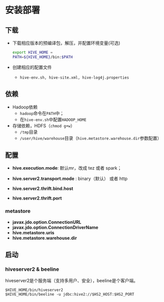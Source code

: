 # 安装部署

## 下载

- 下载相应版本的预编译包，解压，并配置环境变量(可选)

  ```bash
  export HIVE_HOME = 
  PATH=${HIVE_HOME}/bin:$PATH
  ```

- 创建相应的配置文件
  
  - `hive-env.sh, hive-site.xml, hive-log4j.properties`

## 依赖 

- Hadoop依赖
  - `hadoop`命令在`PATH`中；
  - 在`hive-env.sh`中配置`HADOOP_HOME`
- 存储依赖，HDFS（`chmod g+w`）
  - `/tmp`目录
  - `/user/hive/warehouse`目录（`hive.metastore.warehouse.dir`参数配置）

## 配置

- **hive.execution.mode**: 默认mr，改成 tez 或者 spark；

- **hive.server2.transport.mode** :  binary（默认） 或者 http

- **hive.server2.thrift.bind.host** 

- **hive.server2.thrift.port**


### metastore

- **javax.jdo.option.ConnectionURL**
- **javax.jdo.option.ConnectionDriverName**
- **hive.metastore.uris**
- **hive.metastore.warehouse.dir**

## 启动

### hiveserver2 & beeline

hiveserver2是个服务端（支持多用户、安全），beeline是个客户端。

```shell
$HIVE_HOME/bin/hiveserver2
$HIVE_HOME/bin/beeline -u jdbc:hive2://$HS2_HOST:$HS2_PORT
```

